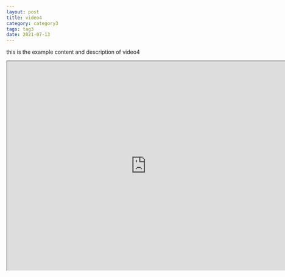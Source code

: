 ```yaml
---
layout: post
title: video4
category: category3
tags: tag3
date: 2021-07-13
---
```


this is the example content and description of video4

<div class="wise-iframe-wrapper"><iframe width="730" height="548" src="http://www.youtube.com/embed/pP9Bto5lOEQ" allowfullscreen></iframe></div>

